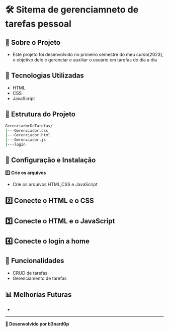 # 🛠️ Sitema de gerenciamneto de tarefas pessoal

## 📌 Sobre o Projeto
- Este projeto foi desenvolvido no primeiro semestre do meu curso(2023), o objetivo dele é gerenciar e auxiliar o usuário em tarefas do dia a dia

## 🚀 Tecnologias Utilizadas
- HTML
- CSS
- JavaScript

## 📂 Estrutura do Projeto
```bash
GerenciadorDeTarefas/
|---Gerenciador.css
|---Gerenciador.html
|---Gerenciador.js
|---login
```
## 🔧 Configuração e Instalação

**1️⃣ Crie os arquivos**  
- Crie os arquivos HTML,CSS e JavaScript

**2️⃣ Conecte o HTML e o CSS**
- 

**3️⃣ Conecte o HTML e o JavaScript**
- 

**4️⃣ Conecte o login a home**
- 

## 📌 Funcionalidades

- CRUD de tarefas
- Gerenciamento de tarefas

## 📊 Melhorias Futuras

- 

---

**🚀 Desenvolvido por b3nard0p**
